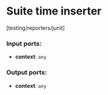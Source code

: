 # Suite time inserter

[testing/reporters/junit]

### Input ports:

* __context__: `any`


### Output ports:

* __context__: `any`


